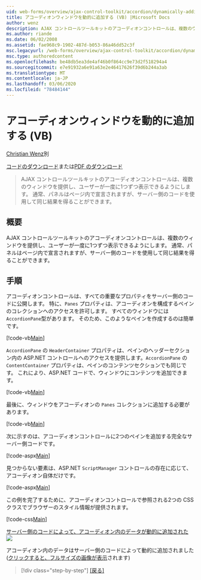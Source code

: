 ```yaml
---
uid: web-forms/overview/ajax-control-toolkit/accordion/dynamically-adding-an-accordion-pane-vb
title: アコーディオンウィンドウを動的に追加する (VB) |Microsoft Docs
author: wenz
description: AJAX コントロールツールキットのアコーディオンコントロールは、複数のウィンドウを提供し、ユーザーが一度に1つずつ表示できるようにします。 通常、パネルは...
ms.author: riande
ms.date: 06/02/2008
ms.assetid: fae968c9-1902-487d-b053-86a46dd52c3f
msc.legacyurl: /web-forms/overview/ajax-control-toolkit/accordion/dynamically-adding-an-accordion-pane-vb
msc.type: authoredcontent
ms.openlocfilehash: be48db5ea3de4af46b0f864cc9e73d2f518294a4
ms.sourcegitcommit: e7e91932a6e91a63e2e46417626f39d6b244a3ab
ms.translationtype: MT
ms.contentlocale: ja-JP
ms.lasthandoff: 03/06/2020
ms.locfileid: "78484144"
---
```

# <a name="dynamically-adding-an-accordion-pane-vb"></a>アコーディオンウィンドウを動的に追加する (VB)

[Christian Wenz](https://github.com/wenz)別

[コードのダウンロード](https://download.microsoft.com/download/5/6/d/56d50cef-2011-4c8f-9891-7edc6dc57df9/Accordion2.vb.zip)または[PDF のダウンロード](https://download.microsoft.com/download/6/7/1/6718d452-ff89-4d3f-a90e-c74ec2d636a3/accordion2VB.pdf)

> AJAX コントロールツールキットのアコーディオンコントロールは、複数のウィンドウを提供し、ユーザーが一度に1つずつ表示できるようにします。 通常、パネルはページ内で宣言されますが、サーバー側のコードを使用して同じ結果を得ることができます。

## <a name="overview"></a>概要

AJAX コントロールツールキットのアコーディオンコントロールは、複数のウィンドウを提供し、ユーザーが一度に1つずつ表示できるようにします。 通常、パネルはページ内で宣言されますが、サーバー側のコードを使用して同じ結果を得ることができます。

## <a name="steps"></a>手順

アコーディオンコントロールは、すべての重要なプロパティをサーバー側のコードに公開します。 特に、`Panes` プロパティは、アコーディオンを構成するペインのコレクションへのアクセスを許可します。 すべてのウィンドウには `AccordionPane`型があります。 そのため、このようなペインを作成するのは簡単です。

[!code-vb[Main](dynamically-adding-an-accordion-pane-vb/samples/sample1.vb)]

`AccordionPane` の `HeaderContainer` プロパティは、ペインのヘッダーセクション内の ASP.NET コントロールへのアクセスを提供します。`AccordionPane` の `ContentContainer` プロパティは、ペインのコンテンツセクションでも同じです。 これにより、ASP.NET コードで、ウィンドウにコンテンツを追加できます。

[!code-vb[Main](dynamically-adding-an-accordion-pane-vb/samples/sample2.vb)]

最後に、ウィンドウをアコーディオンの `Panes` コレクションに追加する必要があります。

[!code-vb[Main](dynamically-adding-an-accordion-pane-vb/samples/sample3.vb)]

次に示すのは、アコーディオンコントロールに2つのペインを追加する完全なサーバー側コードです。

[!code-aspx[Main](dynamically-adding-an-accordion-pane-vb/samples/sample4.aspx)]

見つからない要素は、ASP.NET `ScriptManager` コントロールの存在に応じて、アコーディオン自体だけです。

[!code-aspx[Main](dynamically-adding-an-accordion-pane-vb/samples/sample5.aspx)]

この例を完了するために、アコーディオンコントロールで参照される2つの CSS クラスでブラウザーのスタイル情報が提供されます。

[!code-css[Main](dynamically-adding-an-accordion-pane-vb/samples/sample6.css)]

[サーバー側のコードによって、アコーディオン内のデータが動的に追加された ![](dynamically-adding-an-accordion-pane-vb/_static/image2.png)](dynamically-adding-an-accordion-pane-vb/_static/image1.png)

アコーディオン内のデータはサーバー側のコードによって動的に追加されました ([クリックすると、フルサイズの画像が表示](dynamically-adding-an-accordion-pane-vb/_static/image3.png)されます)

> [!div class="step-by-step"]
> [[戻る]](databinding-to-an-accordion-vb.md)
